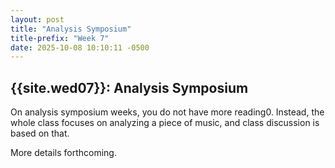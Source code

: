 ```yaml
---
layout: post
title: "Analysis Symposium"
title-prefix: "Week 7"
date: 2025-10-08 10:10:11 -0500
---
```


## {{site.wed07}}: Analysis Symposium

On analysis symposium weeks, you do not have more reading0. Instead, the whole class focuses on analyzing a piece of music, and class discussion is based on that.

More details forthcoming.
